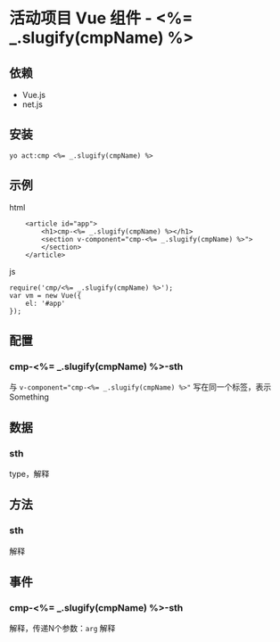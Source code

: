 活动项目 Vue 组件 - <%= _.slugify(cmpName) %>
===

依赖
---

- Vue.js
- net.js

安装
---

```
yo act:cmp <%= _.slugify(cmpName) %>
```

示例
---

html

```
    <article id="app">
        <h1>cmp-<%= _.slugify(cmpName) %></h1>
        <section v-component="cmp-<%= _.slugify(cmpName) %>">
        </section>
    </article>
```

js

```
require('cmp/<%= _.slugify(cmpName) %>');
var vm = new Vue({
    el: '#app'
});
```

配置
---

### cmp-<%= _.slugify(cmpName) %>-sth

与 `v-component="cmp-<%= _.slugify(cmpName) %>"` 写在同一个标签，表示 Something

数据
---

### sth

type，解释


方法
---

### sth

解释


事件
---

### cmp-<%= _.slugify(cmpName) %>-sth

解释，传递N个参数：`arg` 解释
